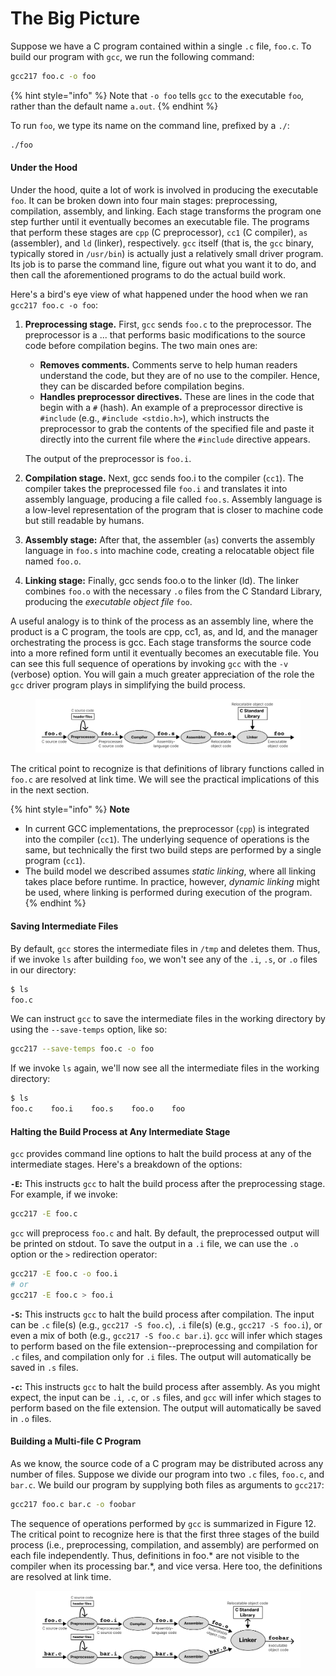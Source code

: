 # The Big Picture

Suppose we have a C program contained within a single `.c` file, `foo.c`. To build our program with `gcc`, we run the following command:

```bash
gcc217 foo.c -o foo
```

{% hint style="info" %}
Note that `-o foo` tells `gcc` to the executable `foo`_,_ rather than the default name `a.out`.
{% endhint %}

To run `foo`, we type its name on the command line, prefixed by a `./`:

```bash
./foo
```

#### Under the Hood

Under the hood, quite a lot of work is involved in producing the executable `foo`. It can be broken down into four main stages: preprocessing, compilation, assembly, and linking. Each stage transforms the program one step further until it eventually becomes an executable file. The programs that perform these stages are `cpp` (C preprocessor), `cc1` (C compiler), `as` (assembler), and `ld` (linker), respectively. `gcc` itself (that is, the `gcc` binary, typically stored in `/usr/bin`) is actually just a relatively small driver program. Its job is to parse the command line, figure out what you want it to do, and then call the aforementioned programs to do the actual build work.&#x20;

Here's a bird's eye view of what happened under the hood when we ran `gcc217 foo.c -o foo`:&#x20;

1.  **Preprocessing stage.** First, `gcc` sends `foo.c` to the preprocessor. The preprocessor is a ... that performs basic modifications to the source code before compilation begins. The two main ones are:&#x20;

    * **Removes comments.** Comments serve to help human readers understand the code, but they are of no use to the compiler. Hence, they can be discarded before compilation begins.
    * **Handles preprocessor directives.** These are lines in the code that begin with a `#` (hash). An example of a preprocessor directive is `#include` (e.g., `#include <stdio.h>`), which instructs the preprocessor to grab the contents of the specified file and paste it directly into the current file where the `#include` directive appears.

    The output of the preprocessor is `foo.i`.
2. **Compilation stage.** Next, gcc sends foo.i to the compiler (`cc1`). The compiler takes the preprocessed file `foo.i` and translates it into assembly language, producing a file called `foo.s`. Assembly language is a low-level representation of the program that is closer to machine code but still readable by humans.
3. **Assembly stage:** After that, the assembler (`as`) converts the assembly language in `foo.s` into machine code, creating a relocatable object file named `foo.o`.
4. **Linking stage:** Finally, gcc sends foo.o to the linker (ld). The linker combines `foo.o` with the necessary `.o` files from the C Standard Library, producing the _executable object file_ `foo`.&#x20;

A useful analogy is to think of the process as an assembly line, where the product is a C program, the tools are cpp, cc1, as, and ld, and the manager orchestrating the process is gcc. Each stage transforms the source code into a more refined form until it eventually becomes an executable file. You can see this full sequence of operations by invoking `gcc` with the `-v` (verbose) option. You will gain a much greater appreciation of the role the `gcc` driver program plays in simplifying the build process.

<figure><img src="../../.gitbook/assets/Frame 27 (5).png" alt=""><figcaption></figcaption></figure>

The critical point to recognize is that definitions of library functions called in `foo.c` are resolved at link time. We will see the practical implications of this in the next section.

{% hint style="info" %}
**Note**

* In current GCC implementations, the preprocessor (`cpp`) is integrated into the compiler (`cc1`). The underlying sequence of operations is the same, but technically the first two build steps are performed by a single program (`cc1`).
* The build model we described assumes _static linking_, where all linking takes place before runtime. In practice, however, _dynamic linking_ might be used, where linking is performed during execution of the program.
{% endhint %}

#### Saving Intermediate Files

By default, `gcc` stores the intermediate files in `/tmp` and deletes them. Thus, if we invoke `ls` after building `foo`, we won't see any of the `.i`, `.s`, or `.o` files in our directory:

```bash
$ ls
foo.c
```

We can instruct `gcc` to save the intermediate files in the working directory by using the `--save-temps` option, like so:

```bash
gcc217 --save-temps foo.c -o foo
```

If we invoke `ls` again, we'll now see all the intermediate files in the working directory:

```bash
$ ls
foo.c    foo.i    foo.s    foo.o    foo 
```

#### Halting the Build Process at Any Intermediate Stage

`gcc` provides command line options to halt the build process at any of the intermediate stages. Here's a breakdown of the options:

**`-E`:** This instructs `gcc` to halt the build process after the preprocessing stage. For example, if we invoke:

```bash
gcc217 -E foo.c
```

`gcc` will preprocess `foo.c` and halt. By default, the preprocessed output will be printed on stdout. To save the output in a `.i` file, we can use the `.o` option or the `>` redirection operator:

```bash
gcc217 -E foo.c -o foo.i
# or
gcc217 -E foo.c > foo.i
```

**`-S`:** This instructs `gcc` to halt the build process after compilation. The input can be `.c` file(s) (e.g., `gcc217 -S foo.c`), `.i` file(s) (e.g., `gcc217 -S foo.i`), or even a mix of both (e.g., `gcc217 -S foo.c bar.i`). `gcc` will infer which stages to perform based on the file extension--preprocessing and compilation for `.c` files, and compilation only for `.i` files. The output will automatically be saved in `.s` files.

**`-c`:** This instructs `gcc` to halt the build process after assembly. As you might expect, the input can be `.i`, `.c`, or `.s` files, and `gcc` will infer which stages to perform based on the file extension. The output will automatically be saved in `.o` files.

#### Building a Multi-file C Program

As we know, the source code of a C program may be distributed across any number of files. Suppose we divide our program into two `.c` files, `foo.c`, and `bar.c`. We build our program by supplying both files as arguments to `gcc217`:

```bash
gcc217 foo.c bar.c -o foobar
```

The sequence of operations performed by `gcc` is summarized in Figure 12. The critical point to recognize here is that the first three stages of the build process (i.e., preprocessing, compilation, and assembly) are performed on each file independently. Thus, definitions in foo.\* are not visible to the compiler when its processing bar.\*, and vice versa. Here too, the definitions are resolved at link time.

<figure><img src="../../.gitbook/assets/Frame 29.png" alt=""><figcaption></figcaption></figure>
